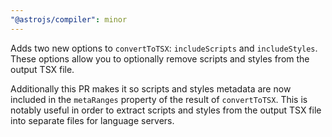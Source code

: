 ```yaml
---
"@astrojs/compiler": minor
---
```


Adds two new options to `convertToTSX`: `includeScripts` and `includeStyles`. These options allow you to optionally remove scripts and styles from the output TSX file.

Additionally this PR makes it so scripts and styles metadata are now included in the `metaRanges` property of the result of `convertToTSX`. This is notably useful in order to extract scripts and styles from the output TSX file into separate files for language servers.
